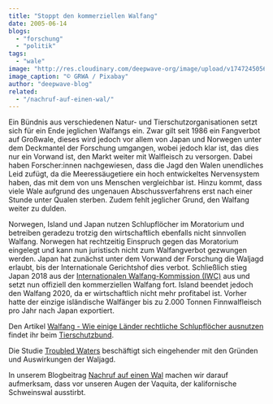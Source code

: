 ```yaml
---
title: "Stoppt den kommerziellen Walfang"
date: 2005-06-14
blogs: 
  - "forschung"
  - "politik"
tags: 
  - "wale"
image: "http://res.cloudinary.com/deepwave-org/image/upload/v1747245056/deepwave.org/boat-3704524_1920.jpg"
image_caption: "© GRWA / Pixabay"
author: "deepwave-blog"
related: 
  - "/nachruf-auf-einen-wal/"
---
```


Ein Bündnis aus verschiedenen Natur- und Tierschutzorganisationen setzt sich für ein Ende jeglichen Walfangs ein. Zwar gilt seit 1986 ein Fangverbot auf Großwale, dieses wird jedoch vor allem von Japan und Norwegen unter dem Deckmantel der Forschung umgangen, wobei jedoch klar ist, das dies nur ein Vorwand ist, den Markt weiter mit Walfleisch zu versorgen. Dabei haben Forscher:innen nachgewiesen, dass die Jagd den Walen unendliches Leid zufügt, da die Meeressäugetiere ein hoch entwickeltes Nervensystem haben, das mit dem von uns Menschen vergleichbar ist. Hinzu kommt, dass viele Wale aufgrund des ungenauen Abschussverfahrens erst nach einer Stunde unter Qualen sterben. Zudem fehlt jeglicher Grund, den Walfang weiter zu dulden.

Norwegen, Island und Japan nutzen Schlupflöcher im Moratorium und betreiben geradezu trotzig den wirtschaftlich ebenfalls nicht sinnvollen Walfang. Norwegen hat rechtzeitig Einspruch gegen das Moratorium eingelegt und kann nun juristisch nicht zum Walfangverbot gezwungen werden. Japan hat zunächst unter dem Vorwand der Forschung die Waljagd erlaubt, bis der Internationale Gerichtshof dies verbot. Schließlich stieg Japan 2018 aus der [Internationalen Walfang-Kommission (IWC)](https://iwc.int/home) aus und setzt nun offiziell den kommerziellen Walfang fort. Island beendet jedoch den Walfang 2020, da er wirtschaftlich nicht mehr profitabel ist. Vorher hatte der einzige isländische Walfänger bis zu 2.000 Tonnen Finnwalfleisch pro Jahr nach Japan exportiert.

Den Artikel [Walfang - Wie einige Länder rechtliche Schlupflöcher ausnutzen](https://www.tierschutzbund.de/information/hintergrund/artenschutz/walfang/) findet ihr beim [Tierschutzbund](https://www.tierschutzbund.de/).

Die Studie [Troubled Waters](http://res.cloudinary.com/deepwave-org/image/upload/v1747245059/deepwave.org/troubledwaters.pdf) beschäftigt sich eingehender mit den Gründen und Auswirkungen der Waljagd.

In unserem Blogbeitrag [Nachruf auf einen Wal](https://www.deepwave.org/nachruf-auf-einen-wal/) machen wir darauf aufmerksam, dass vor unseren Augen der Vaquita, der kalifornische Schweinswal ausstirbt.

